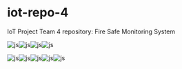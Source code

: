 # iot-repo-4
IoT Project Team 4 repository: Fire Safe Monitoring System

![js](https://img.shields.io/badge/C%2B%2B-00599C?style=for-the-badge&logo=c%2B%2B&logoColor=white)![js](https://img.shields.io/badge/Python-3776AB?style=for-the-badge&logo=python&logoColor=white)![js](https://img.shields.io/badge/MySQL-00000F?style=for-the-badge&logo=mysql&logoColor=white)![js](https://img.shields.io/badge/Ubuntu-E95420?style=for-the-badge&logo=ubuntu&logoColor=white)

![js](https://img.shields.io/badge/GIT-E44C30?style=for-the-badge&logo=git&logoColor=white)![js](https://img.shields.io/badge/GitHub-100000?style=for-the-badge&logo=github&logoColor=white)![js](https://img.shields.io/badge/confluence-%23172BF4.svg?style=for-the-badge&logo=confluence&logoColor=white)![js](https://img.shields.io/badge/Jira-0052CC?style=for-the-badge&logo=Jira&logoColor=white)![js](https://img.shields.io/badge/Slack-4A154B?style=for-the-badge&logo=slack&logoColor=white)
